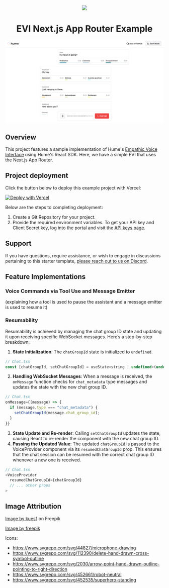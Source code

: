 <div align="center">
  <img src="https://storage.googleapis.com/hume-public-logos/hume/hume-banner.png">
  <h1>EVI Next.js App Router Example</h1>
</div>

![preview.png](preview.png)

## Overview

This project features a sample implementation of Hume's [Empathic Voice Interface](https://hume.docs.buildwithfern.com/docs/empathic-voice-interface-evi/overview) using Hume's React SDK. Here, we have a simple EVI that uses the Next.js App Router.

## Project deployment

Click the button below to deploy this example project with Vercel:

[![Deploy with Vercel](https://vercel.com/button)](https://vercel.com/new/clone?repository-url=https%3A%2F%2Fgithub.com%2Fhumeai%2Fhume-evi-next-js-starter&env=HUME_API_KEY,HUME_CLIENT_SECRET)

Below are the steps to completing deployment:

1. Create a Git Repository for your project.
2. Provide the required environment variables. To get your API key and Client Secret key, log into the portal and visit the [API keys page](https://beta.hume.ai/settings/keys).

## Support

If you have questions, require assistance, or wish to engage in discussions pertaining to this starter template, [please reach out to us on Discord](https://link.hume.ai/discord).

## Feature Implementations

### Voice Commands via Tool Use and Message Emitter

(explaining how a tool is used to pause the assistant and a message emitter is used to resume it)

### Resumability

Resumability is achieved by managing the chat group ID state and updating it upon receiving specific WebSocket messages. Here’s a step-by-step breakdown:

1. **State Initialization**: The `chatGroupId` state is initialized to `undefined`.
  ```js
  // Chat.tsx
  const [chatGroupId, setChatGroupId] = useState<string | undefined>(undefined);
  ```
2. **Handling WebSocket Messages**: When a message is received, the `onMessage` function checks for `chat_metadata` type messages and updates the state with the new chat group ID.
  ```js
  // Chat.tsx
  onMessage={(message) => {
    if (message.type === "chat_metadata") {
      setChatGroupId(message.chat_group_id);
    }
  }}
  ```
3. **State Update and Re-render**: Calling `setChatGroupId` updates the state, causing React to re-render the component with the new chat group ID.
4. **Passing the Updated Value**: The updated `chatGroupId` is passed to the VoiceProvider component via its `resumedChatGroupId` prop. This ensures that the chat session can be resumed with the correct chat group ID whenever a new one is received.
  ```js
  // Chat.tsx
  <VoiceProvider
    resumedChatGroupId={chatGroupId}
    // ... other props
  >
  ```

## Image Attribution
<a href="https://www.freepik.com/free-photo/white-paper-texture_1033849.htm#query=paper%20texture&position=30&from_view=keyword&track=ais_hybrid&uuid=d40bacf0-567c-4d14-bb2b-f7cf692e926b">Image by kues1</a> on Freepik

<a href="https://www.freepik.com/free-vector/hand-drawn-mic-drawing-illustration_82457356.htm#fromView=search&page=1&position=31&uuid=73138e02-1f4e-459e-9b7a-02fa4326c889">Image by freepik</a>

Icons:
- https://www.svgrepo.com/svg/44827/microphone-drawing
- https://www.svgrepo.com/svg/112390/delete-hand-drawn-cross-symbol-outline
- https://www.svgrepo.com/svg/2030/arrow-point-hand-drawn-outline-pointing-to-right-direction
- https://www.svgrepo.com/svg/452661/robot-neutral
- https://www.svgrepo.com/svg/452535/superhero-standing